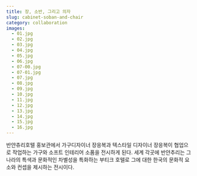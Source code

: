 ```yaml
---
title: 장, 소반, 그리고 의자
slug: cabinet-soban-and-chair
category: collaboration
images:
  - 01.jpg
  - 02.jpg
  - 03.jpg
  - 04.jpg
  - 05.jpg
  - 06.jpg
  - 07-00.jpg
  - 07-01.jpg
  - 07.jpg
  - 08.jpg
  - 09.jpg
  - 10.jpg
  - 11.jpg
  - 12.jpg
  - 13.jpg
  - 14.jpg
  - 15.jpg
  - 16.jpg
---
```


반얀츄리호텔 홍보관에서 가구디자이너 장응복과 텍스타일 디자이너 장응복이 협업으로 작업하는 가구와 소프트 인테리어 소품을 전시하게 된다. 세계 각곳에 반얀추리는 그 나라의 특색과 문화적인 차별성을 특화하는 부티크 호텔로 그에 대한 한국의 문화적 요소와 컨셉을 제시하는 전시이다.
